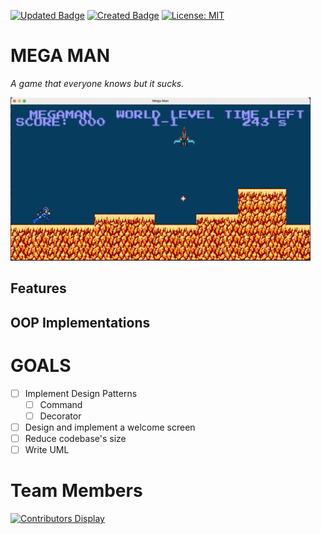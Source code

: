 [![Updated Badge](https://badges.pufler.dev/updated/thanhhoann/megaman)](https://badges.pufler.dev) [![Created Badge](https://badges.pufler.dev/created/thanhhoann/megaman)](https://badges.pufler.dev) [![License: MIT](https://img.shields.io/badge/License-MIT-yellow.svg)](https://opensource.org/licenses/MIT)

# MEGA MAN 
_A game that everyone knows but it sucks._

![Alt Text](libs/Not_a_gif.gif)

## Features

## OOP Implementations

# GOALS
- [ ] Implement Design Patterns
     - [ ] Command 
     - [ ] Decorator
- [ ] Design and implement a welcome screen
- [ ] Reduce codebase's size
- [ ] Write UML

# Team Members
[![Contributors Display](https://badges.pufler.dev/contributors/thanhhoann/megaman?size=80&padding=10&bots=true)](https://badges.pufler.dev)
